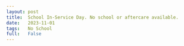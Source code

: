 ```yaml
---
layout: post
title:  School In-Service Day. No school or aftercare available.
date:   2023-11-01
tags:   No School
full:   False
---
```

